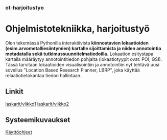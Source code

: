 
### ot-harjoitustyo

# Ohjelmistotekniikka, harjoitustyö

Olen tekemässä Pythonilla interaktiivista **kiinnostavien lokaatioiden (esim.arvometalliesiintymien)  kartalle sijoittamista ja niiden annotointia metadatalla sekä tutkimussuunnitelmatiedoilla.** Lokaation esitystapa kartalla määräytyy annotointitiedon pohjalta (lokaatiotyypit ovat: POI, GSI).  Tässä tarvitaan lokaatioiden visualisointiin ja annotointiin nyt tehtävä uusi sovellus "Location Based Research Planner, LBRP", joka käyttää relaatiotietokantaa tiedon hallintaan.  

## Linkit
[laskarit/viikko1](https://github.com/tihyyti/ot-harjoitustyo2/tree/main/laskarit/viikko1.md)
[laskarit/viikko2](https://github.com/tihyyti/ot-harjoitustyo2/tree/main/laskarit/viikko2.md)

## Systeemikuvaukset
[Käyttöohjeet](https://github.com/tihyyti/ot-harjoitustyo2/tree/main/dokumentaatio/LBRP_v0.txt)

